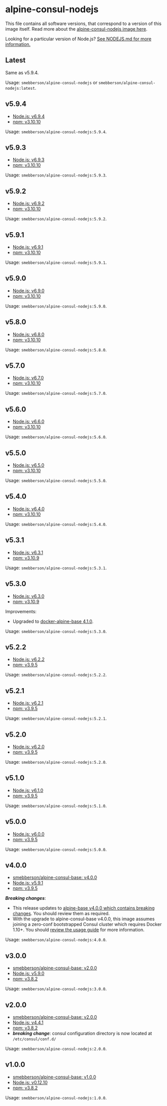 # alpine-consul-nodejs

This file contains all software versions, that correspond to a version of this image itself. Read more about the [alpine-consul-nodejs image here][alpineconsulnodejs].

Looking for a particular version of Node.js? [See NODEJS.md for more information.](https://github.com/smebberson/docker-alpine/blob/master/alpine-consul-nodejs/NODEJS.md)

## Latest

Same as v5.9.4.

Usage: `smebberson/alpine-consul-nodejs` or `smebberson/alpine-consul-nodejs:latest`.

## v5.9.4

- [Node.js: v6.9.4][nodejs]
- [npm: v3.10.10][npm]

Usage: `smebberson/alpine-consul-nodejs:5.9.4`.

## v5.9.3

- [Node.js: v6.9.3][nodejs]
- [npm: v3.10.10][npm]

Usage: `smebberson/alpine-consul-nodejs:5.9.3`.

## v5.9.2

- [Node.js: v6.9.2][nodejs]
- [npm: v3.10.10][npm]

Usage: `smebberson/alpine-consul-nodejs:5.9.2`.

## v5.9.1

- [Node.js: v6.9.1][nodejs]
- [npm: v3.10.10][npm]

Usage: `smebberson/alpine-consul-nodejs:5.9.1`.

## v5.9.0

- [Node.js: v6.9.0][nodejs]
- [npm: v3.10.10][npm]

Usage: `smebberson/alpine-consul-nodejs:5.9.0`.

## v5.8.0

- [Node.js: v6.8.0][nodejs]
- [npm: v3.10.10][npm]

Usage: `smebberson/alpine-consul-nodejs:5.8.0`.

## v5.7.0

- [Node.js: v6.7.0][nodejs]
- [npm: v3.10.10][npm]

Usage: `smebberson/alpine-consul-nodejs:5.7.0`.

## v5.6.0

- [Node.js: v6.6.0][nodejs]
- [npm: v3.10.10][npm]

Usage: `smebberson/alpine-consul-nodejs:5.6.0`.

## v5.5.0

- [Node.js: v6.5.0][nodejs]
- [npm: v3.10.10][npm]

Usage: `smebberson/alpine-consul-nodejs:5.5.0`.

## v5.4.0

- [Node.js: v6.4.0][nodejs]
- [npm: v3.10.10][npm]

Usage: `smebberson/alpine-consul-nodejs:5.4.0`.

## v5.3.1

- [Node.js: v6.3.1][nodejs]
- [npm: v3.10.9][npm]

Usage: `smebberson/alpine-consul-nodejs:5.3.1`.

## v5.3.0

- [Node.js: v6.3.0][nodejs]
- [npm: v3.10.9][npm]

Improvements:

- Upgraded to [docker-alpine-base 4.1.0][smebbersonalpineconsulbase410].

Usage: `smebberson/alpine-consul-nodejs:5.3.0`.

## v5.2.2

- [Node.js: v6.2.2][nodejs]
- [npm: v3.9.5][npm]

Usage: `smebberson/alpine-consul-nodejs:5.2.2`.

## v5.2.1

- [Node.js: v6.2.1][nodejs]
- [npm: v3.9.5][npm]

Usage: `smebberson/alpine-consul-nodejs:5.2.1`.

## v5.2.0

- [Node.js: v6.2.0][nodejs]
- [npm: v3.9.5][npm]

Usage: `smebberson/alpine-consul-nodejs:5.2.0`.

## v5.1.0

- [Node.js: v6.1.0][nodejs]
- [npm: v3.9.5][npm]

Usage: `smebberson/alpine-consul-nodejs:5.1.0`.

## v5.0.0

- [Node.js: v6.0.0][nodejs]
- [npm: v3.9.5][npm]

Usage: `smebberson/alpine-consul-nodejs:5.0.0`.

## v4.0.0

- [smebberson/alpine-consul-base: v4.0.0][smebbersonalpineconsulbase400]
- [Node.js: v5.9.1][nodejs]
- [npm: v3.9.5][npm]

__*Breaking changes*__:

- This release updates to [alpine-base v4.0.0 which contains breaking changes](https://github.com/smebberson/docker-alpine/blob/master/alpine-consul-base/VERSIONS.md#v400). You should review them as required.
- With the upgrade to alpine-consul-base v4.0.0, this image assumes joining a zero-conf bootstrapped Consul cluster which requires Docker 1.10+. You should [review the usage guide](https://github.com/smebberson/docker-alpine/tree/master/alpine-consul#usage) for more information.

Usage: `smebberson/alpine-consul-nodejs:4.0.0`.

## v3.0.0

- [smebberson/alpine-consul-base: v2.0.0][smebbersonalpineconsulbase200]
- [Node.js: v5.9.0][nodejs]
- [npm: v3.8.2][npm]

Usage: `smebberson/alpine-consul-nodejs:3.0.0`.

## v2.0.0

- [smebberson/alpine-consul-base: v2.0.0][smebbersonalpineconsulbase200]
- [Node.js: v4.4.1][nodejs]
- [npm: v3.8.2][npm]
- **_breaking change_**: consul configuration directory is now located at `/etc/consul/conf.d/`

Usage: `smebberson/alpine-consul-nodejs:2.0.0`.

## v1.0.0

- [smebberson/alpine-consul-base: v1.0.0][smebbersonalpineconsulbase100]
- [Node.js: v0.12.10][nodejs]
- [npm: v3.8.2][npm]

Usage: `smebberson/alpine-consul-nodejs:1.0.0`.

[nodejs]: https://nodejs.org/en/
[npm]: https://www.npmjs.com/
[smebbersonalpineconsulbase410]: https://github.com/smebberson/docker-alpine/tree/alpine-consul-base-v4.1.0/alpine-consul-base
[smebbersonalpineconsulbase400]: https://github.com/smebberson/docker-alpine/tree/alpine-consul-base-v4.0.0/alpine-consul-base
[smebbersonalpineconsulbase200]: https://github.com/smebberson/docker-alpine/tree/alpine-consul-base-v2.0.0/alpine-consul-base
[smebbersonalpineconsulbase100]: https://github.com/smebberson/docker-alpine/tree/alpine-consul-base-v1.0.0/alpine-consul-base
[alpineconsulnodejs]: https://github.com/smebberson/docker-alpine/tree/master/alpine-consul-nodejs
